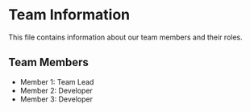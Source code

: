 # Team Information

This file contains information about our team members and their roles.

## Team Members
- Member 1: Team Lead
- Member 2: Developer
- Member 3: Developer

